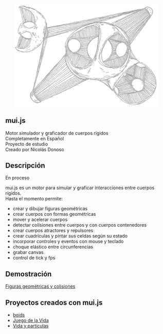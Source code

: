 <p align="center">
  <!-- <a href="http://nestjs.com/" target="blank"><img src="https://nestjs.com/img/logo-small.svg" width="200" alt="Nest Logo" /></a> -->
  <img src="Penates01.png"  width="450" alt="mui.js"/>
</p>


## mui.js
Motor simulador y graficador de cuerpos rígidos     
Completamente en Español      
Proyecto de estudio       
Creado por Nicolás Donoso       

## Descripción
En proceso      

mui.js es un motor para simular y graficar interacciones entre cuerpos rígidos.   
Hasta el momento permite:   
- crear y dibujar figuras geométricas     
- crear cuerpos con formas geométricas      
- mover y acelerar cuerpos      
- detectar colisiones entre cuerpos y con cuerpos contenedores      
- crear cuerpos atractores y repulsores    
- crear cuadrículas y pintar sus celdas según su estado 
- incorporar controles y eventos con mouse y teclado
- choque elástico entre circunferencias
- grabar canvas
- control de tick y fps

## Demostración

<a href="https://muinicomuiser.github.io/mui-js/" target="_blank">Figuras geométricas y colisiones</a>

## Proyectos creados con mui.js
- <a href="https://muinicomuiser.github.io/boids" target="_blank">boids</a>
- <a href="https://muinicomuiser.github.io/Juego-de-la-vida" target="_blank">Juego de la Vida</a>
- <a href="https://muinicomuiser.github.io/Vida-y-particulas/" target="_blank">Vida y partículas</a>
